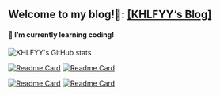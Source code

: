 ## Welcome to my blog!👋: [[KHLFYY‘s Blog]](https://www.khlfyy.top)

#### 🌱 I’m currently learning coding!

 ![KHLFYY's GitHub stats](https://github-readme-stats.vercel.app/api?username=KHLFYY&count_private=true&show_icons=true&include_all_commits=true&hide_border=true&bg_color=30,11998e,0575E6&title_color=bdc3c7&icon_color=bdc3c7&text_color=bdc3c7)

[![Readme Card](https://github-readme-stats.vercel.app/api/pin/?username=KHLFYY&repo=KHLFYY.github.io&hide_border=true&bg_color=30,7474BF,348AC7&title_color=bdc3c7&icon_color=bdc3c7&text_color=bdc3c7)](https://github.com/KHLFYY/KHLFYY.github.io)
[![Readme Card](https://github-readme-stats.vercel.app/api/pin/?username=KHLFYY&repo=KHLFYY&hide_border=true&bg_color=30,7474BF,348AC7&title_color=bdc3c7&icon_color=bdc3c7&text_color=bdc3c7)](https://github.com/KHLFYY/KHLFYY)

[![Readme Card](https://github-readme-stats.vercel.app/api/pin/?username=VGTB2021&repo=VGTB2021.github.io&hide_border=true&bg_color=30,DCE35B,45B649&title_color=3B4371&icon_color=3B4371&text_color=3B4371)](https://github.com/VGTB2021/VGTB2021.github.io)
[![Readme Card](https://github-readme-stats.vercel.app/api/pin/?username=VGTB2021&repo=VGTB2021&hide_border=true&bg_color=30,DCE35B,45B649&title_color=3B4371&icon_color=3B4371&text_color=3B4371)](https://github.com/VGTB2021/VGTB2021)
